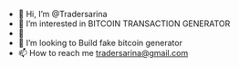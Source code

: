 - 👋 Hi, I’m @Tradersarina
- 👀 I’m interested in BITCOIN TRANSACTION GENERATOR
- 🌱
- 💞️ I’m looking to Build fake bitcoin generator
- 📫 How to reach me tradersarina@gmail.com

<!---
Tradersarina/Tradersarina is a ✨ special ✨ repository because its `README.md` (this file) appears on your GitHub profile.
You can click the Preview link to take a look at your changes.
--->

